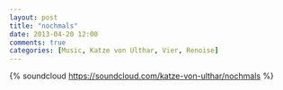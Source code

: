 ```yaml
---
layout: post
title: "nochmals"
date: 2013-04-20 12:00
comments: true
categories: [Music, Katze von Ulthar, Vier, Renoise]
---
```


{% soundcloud https://soundcloud.com/katze-von-ulthar/nochmals %}
